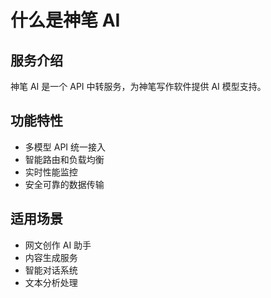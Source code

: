 # 什么是神笔 AI

## 服务介绍

神笔 AI 是一个 API 中转服务，为神笔写作软件提供 AI 模型支持。

## 功能特性

- 多模型 API 统一接入
- 智能路由和负载均衡
- 实时性能监控
- 安全可靠的数据传输

## 适用场景

- 网文创作 AI 助手
- 内容生成服务
- 智能对话系统
- 文本分析处理
